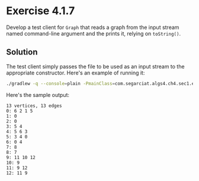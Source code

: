 # Exercise 4.1.7

Develop a test client for `Graph` that reads a graph from the input stream named
command-line argument and the prints it, relying on `toString()`.

## Solution

The test client simply passes the file to be used as an input stream to the
appropriate constructor. Here's an example of running it:

```bash
./gradlew -q --console=plain -PmainClass=com.segarciat.algs4.ch4.sec1.ex07.BuildGraph run --args='algs4-data/tinyG.txt'
```

Here's the sample output:

```text
13 vertices, 13 edges 
0: 6 2 1 5 
1: 0 
2: 0 
3: 5 4 
4: 5 6 3 
5: 3 4 0 
6: 0 4 
7: 8 
8: 7 
9: 11 10 12 
10: 9 
11: 9 12 
12: 11 9
```